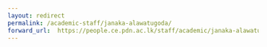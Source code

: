 ```yaml
---
layout: redirect
permalink: /academic-staff/janaka-alawatugoda/
forward_url:  https://people.ce.pdn.ac.lk/staff/academic/janaka-alawatugoda/
---
```

